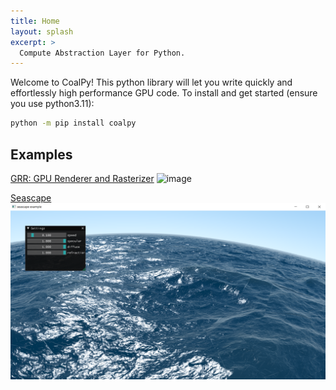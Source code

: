```yaml
---
title: Home
layout: splash 
excerpt: >
  Compute Abstraction Layer for Python.
---
```


Welcome to CoalPy! This python library will let you write quickly and effortlessly high performance GPU code.
To install and get started (ensure you use python3.11):

```bash
python -m pip install coalpy
```

## Examples

[GRR: GPU Renderer and Rasterizer](https://github.com/kecho/grr)
![image](https://github.com/kecho/grr/blob/master/docs/images/grr_main.png?raw=true)

[Seascape](https://github.com/kecho/coalpy/blob/master/Source/scripts/coalpy/examples/)
![image](images/seascape.png?raw=true "Seascape shadertoy by Alexander Alekseev aka TDM - 2014.")




